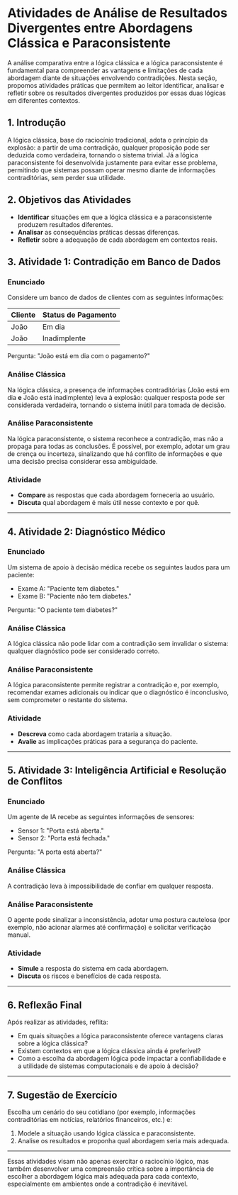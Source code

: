 # Atividades de Análise de Resultados Divergentes entre Abordagens Clássica e Paraconsistente

A análise comparativa entre a lógica clássica e a lógica paraconsistente é fundamental para compreender as vantagens e limitações de cada abordagem diante de situações envolvendo contradições. Nesta seção, propomos atividades práticas que permitem ao leitor identificar, analisar e refletir sobre os resultados divergentes produzidos por essas duas lógicas em diferentes contextos.

## 1. Introdução

A lógica clássica, base do raciocínio tradicional, adota o princípio da explosão: a partir de uma contradição, qualquer proposição pode ser deduzida como verdadeira, tornando o sistema trivial. Já a lógica paraconsistente foi desenvolvida justamente para evitar esse problema, permitindo que sistemas possam operar mesmo diante de informações contraditórias, sem perder sua utilidade.

## 2. Objetivos das Atividades

- **Identificar** situações em que a lógica clássica e a paraconsistente produzem resultados diferentes.
- **Analisar** as consequências práticas dessas diferenças.
- **Refletir** sobre a adequação de cada abordagem em contextos reais.

## 3. Atividade 1: Contradição em Banco de Dados

### Enunciado

Considere um banco de dados de clientes com as seguintes informações:

| Cliente | Status de Pagamento |
|---------|--------------------|
| João    | Em dia             |
| João    | Inadimplente       |

Pergunta: "João está em dia com o pagamento?"

### Análise Clássica

Na lógica clássica, a presença de informações contraditórias (João está em dia **e** João está inadimplente) leva à explosão: qualquer resposta pode ser considerada verdadeira, tornando o sistema inútil para tomada de decisão.

### Análise Paraconsistente

Na lógica paraconsistente, o sistema reconhece a contradição, mas não a propaga para todas as conclusões. É possível, por exemplo, adotar um grau de crença ou incerteza, sinalizando que há conflito de informações e que uma decisão precisa considerar essa ambiguidade.

### Atividade

- **Compare** as respostas que cada abordagem forneceria ao usuário.
- **Discuta** qual abordagem é mais útil nesse contexto e por quê.

---

## 4. Atividade 2: Diagnóstico Médico

### Enunciado

Um sistema de apoio à decisão médica recebe os seguintes laudos para um paciente:

- Exame A: "Paciente tem diabetes."
- Exame B: "Paciente não tem diabetes."

Pergunta: "O paciente tem diabetes?"

### Análise Clássica

A lógica clássica não pode lidar com a contradição sem invalidar o sistema: qualquer diagnóstico pode ser considerado correto.

### Análise Paraconsistente

A lógica paraconsistente permite registrar a contradição e, por exemplo, recomendar exames adicionais ou indicar que o diagnóstico é inconclusivo, sem comprometer o restante do sistema.

### Atividade

- **Descreva** como cada abordagem trataria a situação.
- **Avalie** as implicações práticas para a segurança do paciente.

---

## 5. Atividade 3: Inteligência Artificial e Resolução de Conflitos

### Enunciado

Um agente de IA recebe as seguintes informações de sensores:

- Sensor 1: "Porta está aberta."
- Sensor 2: "Porta está fechada."

Pergunta: "A porta está aberta?"

### Análise Clássica

A contradição leva à impossibilidade de confiar em qualquer resposta.

### Análise Paraconsistente

O agente pode sinalizar a inconsistência, adotar uma postura cautelosa (por exemplo, não acionar alarmes até confirmação) e solicitar verificação manual.

### Atividade

- **Simule** a resposta do sistema em cada abordagem.
- **Discuta** os riscos e benefícios de cada resposta.

---

## 6. Reflexão Final

Após realizar as atividades, reflita:

- Em quais situações a lógica paraconsistente oferece vantagens claras sobre a lógica clássica?
- Existem contextos em que a lógica clássica ainda é preferível?
- Como a escolha da abordagem lógica pode impactar a confiabilidade e a utilidade de sistemas computacionais e de apoio à decisão?

---

## 7. Sugestão de Exercício

Escolha um cenário do seu cotidiano (por exemplo, informações contraditórias em notícias, relatórios financeiros, etc.) e:

1. Modele a situação usando lógica clássica e paraconsistente.
2. Analise os resultados e proponha qual abordagem seria mais adequada.

---

Essas atividades visam não apenas exercitar o raciocínio lógico, mas também desenvolver uma compreensão crítica sobre a importância de escolher a abordagem lógica mais adequada para cada contexto, especialmente em ambientes onde a contradição é inevitável.